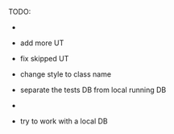 TODO:

-
- add more UT
- fix skipped UT

- change style to class name

- separate the tests DB from local running DB
-
- try to work with a local DB
